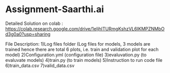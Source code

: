 # Assignment-Saarthi.ai
Detailed Solution on colab : https://colab.research.google.com/drive/1eIjhITURmgKshzVL6IKMPZNMbOd3g0a0?usp=sharing

File Description:
1)Log files folder  (Log files for models, 3 models are trained hence there are total 6 plots, i.e. train and validation plot for each model)
2)Configuration.yml (configuration file)
3)evaluvation.py    (to evaluvate models)
4)train.py          (to train models)
5)Instruction to run code file
6)train_data.csv
7)valid_data.csv
